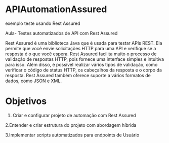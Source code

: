 # APIAutomationAssured
exemplo teste usando Rest Assured

Aula- Testes automatizados de API com Rest Assured

Rest Assured é uma biblioteca Java que é usada para testar APIs REST. Ela permite que você envie solicitações HTTP para uma API e 
verifique se a resposta é o que você espera. Rest Assured facilita muito o processo de validação de respostas HTTP, pois fornece uma interface simples e 
intuitiva para isso. Além disso, é possível realizar vários tipos de validação, como verificar o código de status HTTP, 
os cabeçalhos da resposta e o corpo da resposta. Rest Assured também oferece suporte a vários formatos de dados, como JSON e XML.

# Objetivos

1. Criar e configurar projeto de automação com Rest Assured 

2.Entender e criar estrutura do projeto com abordagem híbrida 

3.Implementar scripts automatizados para endpoints de Usuário

